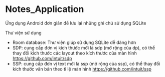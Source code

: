 # Notes_Application
Ứng dụng Android đơn giản để lưu lại những ghi chú sử dụng SQLite

Thư viện sử dụng
  - Room database: Thư viện giúp sử dụng SQLite dễ dàng hơn
  - SDP: cung cấp đơn vị kích thước mới là sdp (mở rộng của dp), có thể thay đổi kích thước các layout theo kích thước của màn hình
    https://github.com/intuit/sdp
  - SSP: cung cấp đơn vị text mới là ssp (mở rộng của ssp), có thể thay đổi kích thước văn bản theo tỉ lệ màn hình
    https://github.com/intuit/ssp
